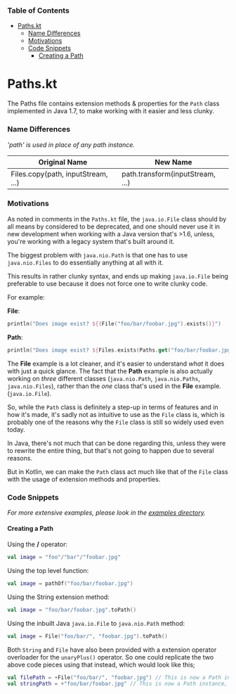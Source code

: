 [TOC levels=1-6]: # "### Table of Contents"

### Table of Contents
- [Paths.kt](#pathskt)
    - [Name Differences](#name-differences)
    - [Motivations](#motivations)
    - [Code Snippets](#code-snippets)
        - [Creating a Path](#creating-a-path)


# Paths.kt

The Paths file contains extension methods & properties for the `Path`
class implemented in Java 1.7, to make working with it easier and less
clunky.

### Name Differences

*'path' is used in place of any path instance.*

<table>
  <thead>
    <tr>
      <th>Original Name</th>
      <th>New Name</th>
    </tr>
  </thead>
  <tbody>
    <tr>
       <td>Files.copy(path, inputStream, ...)</td>
       <td>path.transform(inputStream, ...) </td>
    </tr>
  </tbody>
</table>


### Motivations

As noted in comments in the `Paths.kt` file, the `java.io.File` class
should by all means by considered to be deprecated, and one should never
use it in new development when working with a Java version that's >1.6,
unless, you're working with a legacy system that's built around it.

The biggest problem with `java.nio.Path` is that one has to use
`java.nio.Files` to do essentially anything at all with it.

This results in rather clunky syntax, and ends up making `java.io.File`
being preferable to use because it does not force one to write clunky
code.

For example:

**File**:

```kotlin
println("Does image exist? ${(File("foo/bar/foobar.jpg").exists()}")
```

**Path**:

```kotlin
println("Does image exist? ${Files.exists(Paths.get("foo/bar/foobar.jpg"))}")
```

The **File** example is a lot cleaner, and it's easier to understand
*what* it does with just a quick glance. The fact that the **Path**
example is also actually working on *three* different classes
(`java.nio.Path`, `java.nio.Paths`, `java.nio.Files`), rather than the
*one* class that's used in the **File** example. (`java.io.File`).

So, while the `Path` class is definitely a step-up in terms of features
and in how it's made, it's sadly not as intuitive to use as the `File`
class is, which is probably one of the reasons why the `File` class is
still so widely used even today.

In Java, there's not much that can be done regarding this, unless they
were to rewrite the entire thing, but that's not going to happen due to
several reasons.

But in Kotlin, we can make the `Path` class act much like that of the
`File` class with the usage of extension methods and properties.


### Code Snippets

*For more extensive examples, please look in the
[examples directory]().*

#### Creating a Path

Using the **/** operator:

```kotlin
val image = "foo"/"bar"/"foobar.jpg"
```

Using the top level function:

```kotlin
val image = pathOf("foo/bar/foobar.jpg")
```

Using the String extension method:

```kotlin
val image = "foo/bar/foobar.jpg".toPath()
```

Using the inbuilt Java `java.io.File` to `java.nio.Path` method:

```kotlin
val image = File("foo/bar/", "foobar.jpg").toPath()
```

Both `String` and `File` have also been provided with a extension
operator overloader for the `unaryPlus()` operator. So one could
replicate the two above code pieces using that instead, which would look
like this;

```kotlin
val filePath = +File("foo/bar/", "foobar.jpg") // This is now a Path instance, not a File one.
val stringPath = +"foo/bar/foobar.jpg" // This is now a Path instance, not a String one.
```

